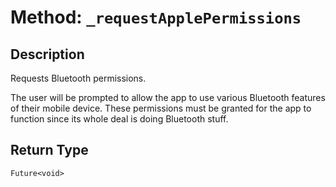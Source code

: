 # Method: `_requestApplePermissions`

## Description

Requests Bluetooth permissions.

 The user will be prompted to allow the app to use various Bluetooth features of their mobile device. These
 permissions must be granted for the app to function since its whole deal is doing Bluetooth stuff.

## Return Type
`Future<void>`

